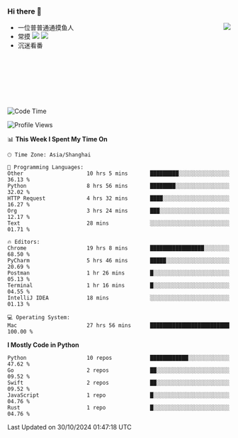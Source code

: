 ### Hi there 👋


<a href="https://github.com/yanlc39">
  <img align="right" src="https://github-readme-stats.vercel.app/api?username=yanlc39&show_icons=true&hide_border=true&icon_color=586069&title_color=a0a9af">
</a>

- 一位普普通通摸鱼人
- 常摸 ![](https://img.shields.io/badge/-Python-3e74a2?style=flat-square&logo=Python&logoColor=fff) ![](https://img.shields.io/badge/-C%2B%2B-brightgreen?style=flat-square)
- 沉迷看番



<br><br><br><br><br><br>


<!--START_SECTION:waka-->
![Code Time](http://img.shields.io/badge/Code%20Time-467%20hrs%204%20mins-blue)

![Profile Views](http://img.shields.io/badge/Profile%20Views-0-blue)

📊 **This Week I Spent My Time On** 

```text
🕑︎ Time Zone: Asia/Shanghai

💬 Programming Languages: 
Other                    10 hrs 5 mins       █████████░░░░░░░░░░░░░░░░   36.13 % 
Python                   8 hrs 56 mins       ████████░░░░░░░░░░░░░░░░░   32.02 % 
HTTP Request             4 hrs 32 mins       ████░░░░░░░░░░░░░░░░░░░░░   16.27 % 
Org                      3 hrs 24 mins       ███░░░░░░░░░░░░░░░░░░░░░░   12.17 % 
Text                     28 mins             ░░░░░░░░░░░░░░░░░░░░░░░░░   01.71 % 

🔥 Editors: 
Chrome                   19 hrs 8 mins       █████████████████░░░░░░░░   68.50 % 
PyCharm                  5 hrs 46 mins       █████░░░░░░░░░░░░░░░░░░░░   20.69 % 
Postman                  1 hr 26 mins        █░░░░░░░░░░░░░░░░░░░░░░░░   05.13 % 
Terminal                 1 hr 16 mins        █░░░░░░░░░░░░░░░░░░░░░░░░   04.55 % 
IntelliJ IDEA            18 mins             ░░░░░░░░░░░░░░░░░░░░░░░░░   01.13 % 

💻 Operating System: 
Mac                      27 hrs 56 mins      █████████████████████████   100.00 % 
```

**I Mostly Code in Python** 

```text
Python                   10 repos            ████████████░░░░░░░░░░░░░   47.62 % 
Go                       2 repos             ██░░░░░░░░░░░░░░░░░░░░░░░   09.52 % 
Swift                    2 repos             ██░░░░░░░░░░░░░░░░░░░░░░░   09.52 % 
JavaScript               1 repo              █░░░░░░░░░░░░░░░░░░░░░░░░   04.76 % 
Rust                     1 repo              █░░░░░░░░░░░░░░░░░░░░░░░░   04.76 % 
```




 Last Updated on 30/10/2024 01:47:18 UTC
<!--END_SECTION:waka-->
